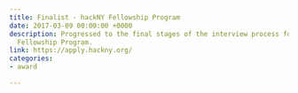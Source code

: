 ```yaml
---
title: Finalist - hackNY Fellowship Program
date: 2017-03-09 00:00:00 +0000
description: Progressed to the final stages of the interview process for the hackNY
  Fellowship Program.
link: https://apply.hackny.org/
categories:
- award

---
```

